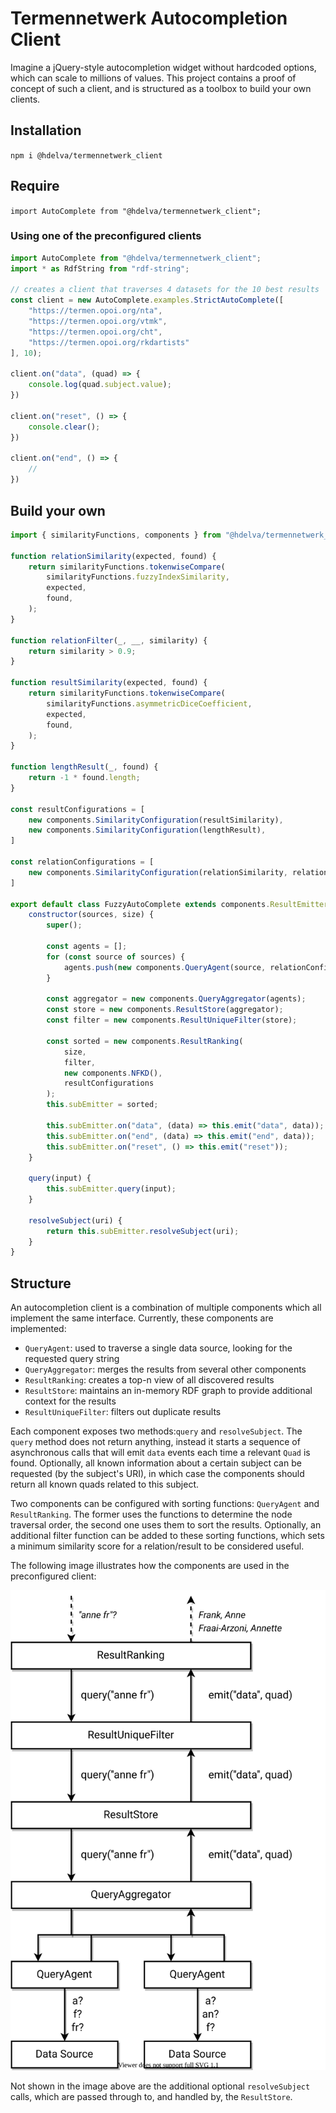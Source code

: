 # Termennetwerk Autocompletion Client

Imagine a jQuery-style autocompletion widget without hardcoded options, which can scale to millions of values. This project contains a proof of concept of such a client, and is structured as a toolbox to build your own clients.

## Installation

```npm i @hdelva/termennetwerk_client```

## Require

```import AutoComplete from "@hdelva/termennetwerk_client";```

### Using one of the preconfigured clients

```javascript
import AutoComplete from "@hdelva/termennetwerk_client";
import * as RdfString from "rdf-string";

// creates a client that traverses 4 datasets for the 10 best results
const client = new AutoComplete.examples.StrictAutoComplete([
    "https://termen.opoi.org/nta",
    "https://termen.opoi.org/vtmk",
    "https://termen.opoi.org/cht",
    "https://termen.opoi.org/rkdartists"
], 10);

client.on("data", (quad) => {
    console.log(quad.subject.value);
})

client.on("reset", () => {
    console.clear();
})

client.on("end", () => {
    //
})
```

## Build your own

```javascript
import { similarityFunctions, components } from "@hdelva/termennetwerk_client";

function relationSimilarity(expected, found) {
    return similarityFunctions.tokenwiseCompare(
        similarityFunctions.fuzzyIndexSimilarity,
        expected,
        found,
    );
}

function relationFilter(_, __, similarity) {
    return similarity > 0.9;
}

function resultSimilarity(expected, found) {
    return similarityFunctions.tokenwiseCompare(
        similarityFunctions.asymmetricDiceCoefficient,
        expected,
        found,
    );
}

function lengthResult(_, found) {
    return -1 * found.length;
}

const resultConfigurations = [
    new components.SimilarityConfiguration(resultSimilarity),
    new components.SimilarityConfiguration(lengthResult),
]

const relationConfigurations = [
    new components.SimilarityConfiguration(relationSimilarity, relationFilter),
]

export default class FuzzyAutoComplete extends components.ResultEmitter {
    constructor(sources, size) {
        super();

        const agents = [];
        for (const source of sources) {
            agents.push(new components.QueryAgent(source, relationConfigurations));
        }

        const aggregator = new components.QueryAggregator(agents);
        const store = new components.ResultStore(aggregator);
        const filter = new components.ResultUniqueFilter(store);

        const sorted = new components.ResultRanking(
            size,
            filter,
            new components.NFKD(),
            resultConfigurations
        );
        this.subEmitter = sorted;

        this.subEmitter.on("data", (data) => this.emit("data", data));
        this.subEmitter.on("end", (data) => this.emit("end", data));
        this.subEmitter.on("reset", () => this.emit("reset"));
    }

    query(input) {
        this.subEmitter.query(input);
    }

    resolveSubject(uri) {
        return this.subEmitter.resolveSubject(uri);
    }
}
```

## Structure

An autocompletion client is a combination of multiple components which all implement the same interface. Currently, these components are implemented:

* `QueryAgent`: used to traverse a single data source, looking for the requested query string 
* `QueryAggregator`: merges the results from several other components
* `ResultRanking`: creates a top-n view of all discovered results
* `ResultStore`: maintains an in-memory RDF graph to provide additional context for the results
* `ResultUniqueFilter`: filters out duplicate results

Each component exposes two methods:`query` and `resolveSubject`. The `query` method does not return anything, instead it starts a sequence of asynchronous calls that will emit `data` events each time a relevant `Quad` is found. Optionally, all known information about a certain subject can be requested (by the subject's URI), in which case the components should return all known quads related to this subject.

Two components can be configured with sorting functions: `QueryAgent` and `ResultRanking`. The former uses the functions to determine the node traversal order, the second one uses them to sort the results. Optionally, an additional filter function can be added to these sorting functions, which sets a minimum similarity score for a relation/result to be considered useful. 

The following image illustrates how the components are used in the preconfigured client:

![query svg](./img/query.svg)

Not shown in the image above are the additional optional `resolveSubject` calls, which are passed through to, and handled by, the `ResultStore`. 